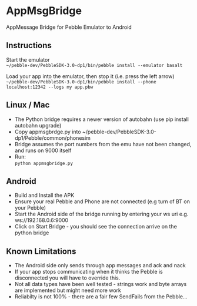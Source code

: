 # AppMsgBridge
AppMessage Bridge for Pebble Emulator to Android

Instructions
------------

Start the emulator  
`~/pebble-dev/PebbleSDK-3.0-dp1/bin/pebble install --emulator basalt`

Load your app into the emulator, then stop it (i.e. press the left
arrow)  
`~/pebble-dev/PebbleSDK-3.0-dp1/bin/pebble install --phone localhost:12342 --logs my app.pbw`

Linux / Mac
-
* The Python bridge requires a newer version of autobahn (use pip install autobahn upgrade)
* Copy appmsgbrdge.py into ~/pebble-dev/PebbleSDK-3.0-dp1/Pebble/common/phonesim
* Bridge assumes the port numbers from the emu have not been changed, and runs on 9000 itself
* Run:  
`python appmsgbridge.py`

Android
-
* Build and Install the APK
* Ensure your real Pebble and Phone are not connected (e.g turn of BT
on your Pebble)
* Start the Android side of the bridge running by entering your ws uri e.g. ws://192.168.0.6:9000
* Click on Start Bridge - you should see the connection arrive on the python bridge

Known Limitations
-
* The Android side only sends through app messages and ack and nack
* If your app stops communicating when it thinks the Pebble is disconnected you will have to override this.
* Not all data types have been well tested - strings work and byte arrays are implemented but might need more work
* Reliabilty is not 100% - there are a fair few SendFails from the Pebble...



